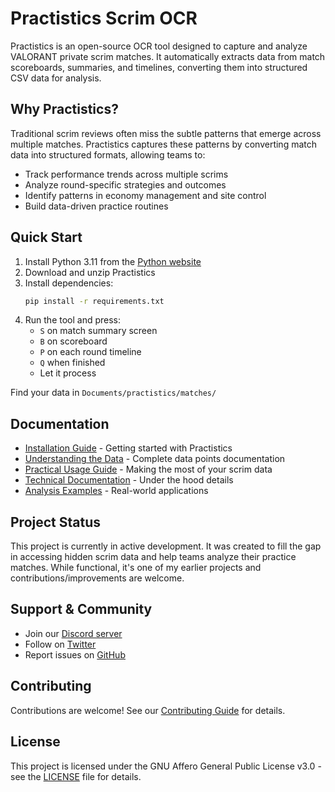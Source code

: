 # Practistics Scrim OCR

Practistics is an open-source OCR tool designed to capture and analyze VALORANT private scrim matches. It automatically extracts data from match scoreboards, summaries, and timelines, converting them into structured CSV data for analysis.

## Why Practistics?

Traditional scrim reviews often miss the subtle patterns that emerge across multiple matches. Practistics captures these patterns by converting match data into structured formats, allowing teams to:
- Track performance trends across multiple scrims
- Analyze round-specific strategies and outcomes
- Identify patterns in economy management and site control
- Build data-driven practice routines

## Quick Start

1. Install Python 3.11 from the [Python website](https://www.python.org/downloads/)
2. Download and unzip Practistics
3. Install dependencies:
   ```sh
   pip install -r requirements.txt
   ```
4. Run the tool and press:
   - `S` on match summary screen
   - `B` on scoreboard
   - `P` on each round timeline
   - `Q` when finished
   - Let it process

Find your data in `Documents/practistics/matches/`

## Documentation

- [Installation Guide](docs/INSTALLATION.md) - Getting started with Practistics
- [Understanding the Data](docs/DATA_STRUCTURE.md) - Complete data points documentation
- [Practical Usage Guide](docs/USAGE.md) - Making the most of your scrim data
- [Technical Documentation](docs/TECHNICAL.md) - Under the hood details
- [Analysis Examples](docs/ANALYSIS_EXAMPLES.md) - Real-world applications

## Project Status

This project is currently in active development. It was created to fill the gap in accessing hidden scrim data and help teams analyze their practice matches. While functional, it's one of my earlier projects and contributions/improvements are welcome.

## Support & Community

- Join our [Discord server](https://discord.gg/2eQ85rcQSQ)
- Follow on [Twitter](https://twitter.com/tam0w)
- Report issues on [GitHub](https://github.com/yourusername/practistics/issues)

## Contributing

Contributions are welcome! See our [Contributing Guide](CONTRIBUTING.md) for details.

## License

This project is licensed under the GNU Affero General Public License v3.0 - see the [LICENSE](LICENSE) file for details.



